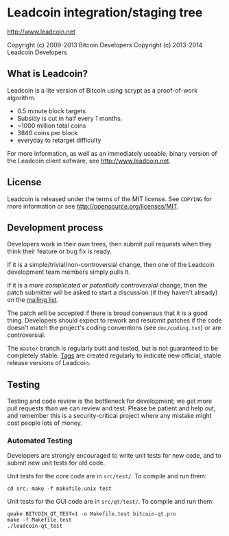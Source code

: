 Leadcoin integration/staging tree
================================

http://www.leadcoin.net

Copyright (c) 2009-2013 Bitcoin Developers
Copyright (c) 2013-2014 Leadcoin Developers

What is Leadcoin?
----------------
Leadcoin is a lite version of Bitcoin using scrypt as a proof-of-work algorithm.
 - 0.5 minute block targets
 - Subsidy is cut in half every 1 months.
 - ~1000 million total coins
 - 3840 coins per block
 - everyday to retarget difficulty


For more information, as well as an immediately useable, binary version of
the Leadcoin client sofware, see http://www.leadcoin.net.

License
-------

Leadcoin is released under the terms of the MIT license. See `COPYING` for more
information or see http://opensource.org/licenses/MIT.

Development process
-------------------

Developers work in their own trees, then submit pull requests when they think
their feature or bug fix is ready.

If it is a simple/trivial/non-controversial change, then one of the Leadcoin
development team members simply pulls it.

If it is a *more complicated or potentially controversial* change, then the patch
submitter will be asked to start a discussion (if they haven't already) on the
[mailing list](http://sourceforge.net/mailarchive/forum.php?forum_name=bitcoin-development).

The patch will be accepted if there is broad consensus that it is a good thing.
Developers should expect to rework and resubmit patches if the code doesn't
match the project's coding conventions (see `doc/coding.txt`) or are
controversial.

The `master` branch is regularly built and tested, but is not guaranteed to be
completely stable. [Tags](https://github.com/bitcoin/bitcoin/tags) are created
regularly to indicate new official, stable release versions of Leadcoin.

Testing
-------

Testing and code review is the bottleneck for development; we get more pull
requests than we can review and test. Please be patient and help out, and
remember this is a security-critical project where any mistake might cost people
lots of money.

### Automated Testing

Developers are strongly encouraged to write unit tests for new code, and to
submit new unit tests for old code.

Unit tests for the core code are in `src/test/`. To compile and run them:

    cd src; make -f makefile.unix test

Unit tests for the GUI code are in `src/qt/test/`. To compile and run them:

    qmake BITCOIN_QT_TEST=1 -o Makefile.test bitcoin-qt.pro
    make -f Makefile.test
    ./leadcoin-qt_test

